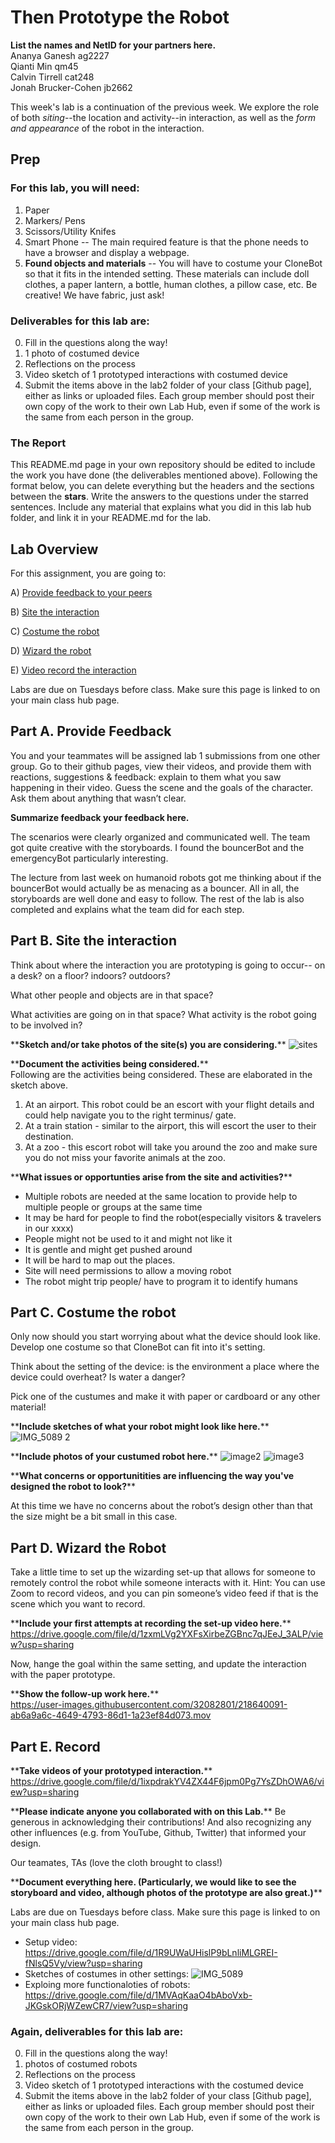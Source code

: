 # Then Prototype the Robot
**List the names and NetID for your partners here.**  
Ananya Ganesh ag2227  
Qianti Min qm45  
Calvin Tirrell cat248  
Jonah Brucker-Cohen jb2662  

This week's lab is a continuation of the previous week. We explore the role of both *siting*--the location and activity--in interaction, as well as the *form and appearance* of the robot in the interaction.


## Prep

### For this lab, you will need:
1. Paper
2. Markers/ Pens
3. Scissors/Utility Knifes
4. Smart Phone -- The main required feature is that the phone needs to have a browser and display a webpage.
5. **Found objects and materials** -- You will have to costume your CloneBot so that it fits in the intended setting. These materials can include doll clothes, a paper lantern, a bottle, human clothes, a pillow case, etc. Be creative! We have fabric, just ask!
   
### Deliverables for this lab are: 

0. Fill in the questions along the way! 
1. 1 photo of costumed device
2. Reflections on the process
3. Video sketch of 1 prototyped interactions with costumed device
4. Submit the items above in the lab2 folder of your class [Github page], either as links or uploaded files. Each group member should post their own copy of the work to their own Lab Hub, even if some of the work is the same from each person in the group.

### The Report 
This README.md page in your own repository should be edited to include the work you have done (the deliverables mentioned above). Following the format below, you can delete everything but the headers and the sections between the **stars**. Write the answers to the questions under the starred sentences. Include any material that explains what you did in this lab hub folder, and link it in your README.md for the lab.

## Lab Overview
For this assignment, you are going to:

A) [Provide feedback to your peers](#part-a-provide-feedback)

B) [Site the interaction](#part-b-site-the-interaction)

C) [Costume the robot](#part-c-costume-the-robot)

D) [Wizard the robot](#part-d-wizard-the-robot) 

E) [Video record the interaction](#part-e-record)

Labs are due on Tuesdays before class. Make sure this page is linked to on your main class hub page.

## Part A. Provide Feedback  
You and your teammates will be assigned lab 1 submissions from one other group. Go to their github pages, view their videos, and provide them with reactions, suggestions & feedback: explain to them what you saw happening in their video. Guess the scene and the goals of the character. Ask them about anything that wasn’t clear.

**Summarize feedback your feedback here.**  

The scenarios were clearly organized and communicated well. The team got quite creative with the storyboards. I found the bouncerBot and the emergencyBot particularly interesting.   

The lecture from last week on humanoid robots got me thinking about if the bouncerBot would actually be as menacing as a bouncer. All in all, the storyboards are well done and easy to follow. The rest of the lab is also completed and explains what the team did for each step.	

## Part B. Site the interaction

Think about where the interaction you are prototyping is going to occur-- on a desk? on a floor? indoors? outdoors?

What other people and objects are in that space?

What activities are going on in that space? What activity is the robot going to be involved in?

\*\***Sketch and/or take photos of the site(s) you are considering.**\*\*
![sites](https://user-images.githubusercontent.com/32082801/218636148-3e348725-e8a6-4924-9ae6-692cdbbf3730.jpg)

\*\***Document the activities being considered.**\*\*  
Following are the activities being considered. These are elaborated in the sketch above.  
1. At an airport. This robot could be an escort with your flight details and could help navigate you to the right terminus/ gate.
2. At a train station - similar to the airport, this will escort the user to their destination.
3. At a zoo - this escort robot will take you around the zoo and make sure you do not miss your favorite animals at the zoo.

\*\***What issues or opportunties arise from the site and activities?**\*\*
- Multiple robots are needed at the same location to provide help to multiple people or groups at the same time
- It may be hard for people to find the robot(especially visitors & travelers in our xxxx)
- People might not be used to it and might not like it
- It is gentle and might get pushed around
- It will be hard to map out the places.
- Site will need permissions to allow a moving robot
- The robot might trip people/ have to program it to identify humans


## Part C. Costume the robot

Only now should you start worrying about what the device should look like. Develop one costume so that CloneBot can fit into it's setting.

Think about the setting of the device: is the environment a place where the device could overheat? Is water a danger? 

Pick one of the custumes and make it with paper or cardboard or any other material!

\*\***Include sketches of what your robot might look like here.**\*\*
![IMG_5089 2](https://user-images.githubusercontent.com/32082801/218638890-74139eb1-ff8b-4cbb-bc55-9bb3eb9199d9.jpg)

\*\***Include photos of your custumed robot here.**\*\*
![image2](https://user-images.githubusercontent.com/32082801/218637084-3700e782-4e54-4912-aa16-05b9e3b52c89.jpg)
![image3](https://user-images.githubusercontent.com/32082801/218637108-f519db50-56e0-426e-a57f-e2ba2771002f.jpg)


\*\***What concerns or opportunitities are influencing the way you've designed the robot to look?**\*\* 

At this time we have no concerns about the robot’s design other than that the size might be a bit small in this case.


## Part D. Wizard the Robot
Take a little time to set up the wizarding set-up that allows for someone to remotely control the robot while someone interacts with it. Hint: You can use Zoom to record videos, and you can pin someone’s video feed if that is the scene which you want to record. 

\*\***Include your first attempts at recording the set-up video here.**\*\*
https://drive.google.com/file/d/1zxmLVg2YXFsXirbeZGBnc7qJEeJ_3ALP/view?usp=sharing

Now, hange the goal within the same setting, and update the interaction with the paper prototype. 

\*\***Show the follow-up work here.**\*\*  
https://user-images.githubusercontent.com/32082801/218640091-ab6a9a6c-4649-4793-86d1-1a23ef84d073.mov


## Part E. Record

\*\***Take videos of your prototyped interaction.**\*\*  
https://drive.google.com/file/d/1ixpdrakYV4ZX44F6jpm0Pg7YsZDhOWA6/view?usp=sharing

\*\***Please indicate anyone you collaborated with on this Lab.**\*\*
Be generous in acknowledging their contributions! And also recognizing any other influences (e.g. from YouTube, Github, Twitter) that informed your design. 

Our teamates, TAs (love the cloth brought to class!)

\*\***Document everything here. (Particularly, we would like to see the storyboard and video, although photos of the prototype are also great.)**\*\*

Labs are due on Tuesdays before class. Make sure this page is linked to on your main class hub page.

- Setup video: https://drive.google.com/file/d/1R9UWaUHislP9bLnliMLGREI-fNlsQ5Vy/view?usp=sharing
- Sketches of costumes in other settings: 
![IMG_5089](https://user-images.githubusercontent.com/32082801/218640866-b95d4035-6743-4c5a-b31c-7e822a0a54e4.jpg)
- Exploing more functionaloties of robots:  
https://drive.google.com/file/d/1MVAqKaaO4bAboVxb-JKGskORjWZewCR7/view?usp=sharing

### Again, deliverables for this lab are: 

0. Fill in the questions along the way! 
1. photos of costumed robots
2. Reflections on the process
3. Video sketch of 1 prototyped interactions with the costumed device
4. Submit the items above in the lab2 folder of your class [Github page], either as links or uploaded files. Each group member should post their own copy of the work to their own Lab Hub, even if some of the work is the same from each person in the group.



